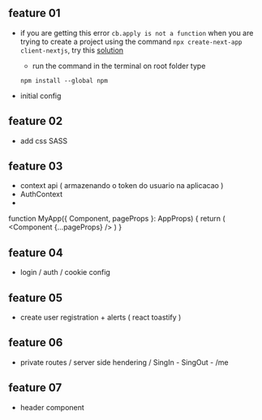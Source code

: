 ## feature 01
- if you are getting this error `cb.apply is not a function` when you are trying to create a project using the command `npx create-next-app client-nextjs`, try this [solution](https://stackoverflow.com/questions/67315860/npm-err-cb-apply-is-not-a-function-elementary-os)
    - run the command in the terminal on root folder type
    ```
    npm install --global npm
    ```

- initial config

## feature 02
- add css SASS

## feature 03 
- context api ( armazenando o token do usuario na aplicacao )
- AuthContext
- 
function MyApp({ Component, pageProps }: AppProps) {
  return (
    <AuthProvider>
      <Component {...pageProps} />
    </AuthProvider>
  )
}

## feature 04 
- login / auth / cookie config

## feature 05
- create user registration + alerts ( react toastify )

## feature 06
- private routes / server side hendering  / SingIn - SingOut - /me

## feature 07
- header component
